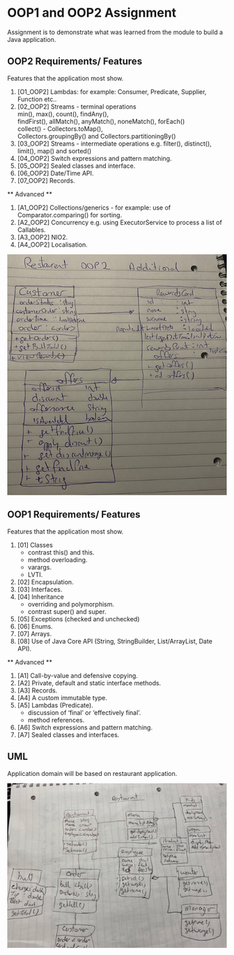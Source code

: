 # OOP1 and OOP2 Assignment

Assignment is to demonstrate what was learned from the module to build a Java application.


##  OOP2 Requirements/ Features
Features that the application most show.

1. [O1_OOP2] Lambdas: for example: Consumer, Predicate, Supplier, Function etc..
2. [02_OOP2] Streams - terminal operations\
      min(), max(), count(), findAny(),\
      findFirst(), allMatch(), anyMatch(), noneMatch(), forEach() \
      collect() - Collectors.toMap(),\
       Collectors.groupingBy() and Collectors.partitioningBy()
3. [03_OOP2] Streams - intermediate operations e.g. filter(), distinct(), limit(), map() and sorted()
4. [04_OOP2] Switch expressions and pattern matching.
5. [05_OOP2] Sealed classes and interface.
6. [06_OOP2] Date/Time API.
7. [07_OOP2] Records.

** Advanced **

1. [A1_OOP2] Collections/generics - for example: use of Comparator.comparing() for sorting.
2. [A2_OOP2] Concurrency e.g. using ExecutorService to process a list of Callables.
3. [A3_OOP2] NIO2.
4. [A4_OOP2] Localisation.

![UML](./images/oop2-uml-v1.png)


##  OOP1 Requirements/ Features

Features that the application most show.
1. [01] Classes
    - contrast this() and this.
    - method overloading.
    - varargs.
    - LVTI.
2. [02] Encapsulation.
3. [03] Interfaces.
4. [04] Inheritance
   - overriding and polymorphism.
   - contrast super() and super.
5. [05] Exceptions (checked and unchecked)
6. [06] Enums.
7. [07] Arrays.
8. [08] Use of Java Core API (String, StringBuilder, List/ArrayList, Date API).


** Advanced **

1. [A1] Call-by-value and defensive copying.
2. [A2] Private, default and static interface methods.
3. [A3] Records. 
4. [A4] A custom immutable type.
5. [A5] Lambdas (Predicate).
   - discussion of ‘final’ or ‘effectively final’.
   - method references.
6. [A6] Switch expressions and pattern matching.
7. [A7] Sealed classes and interfaces.

## UML

Application domain will be based on restaurant application.

![UML](./images/uml_v1.png)



